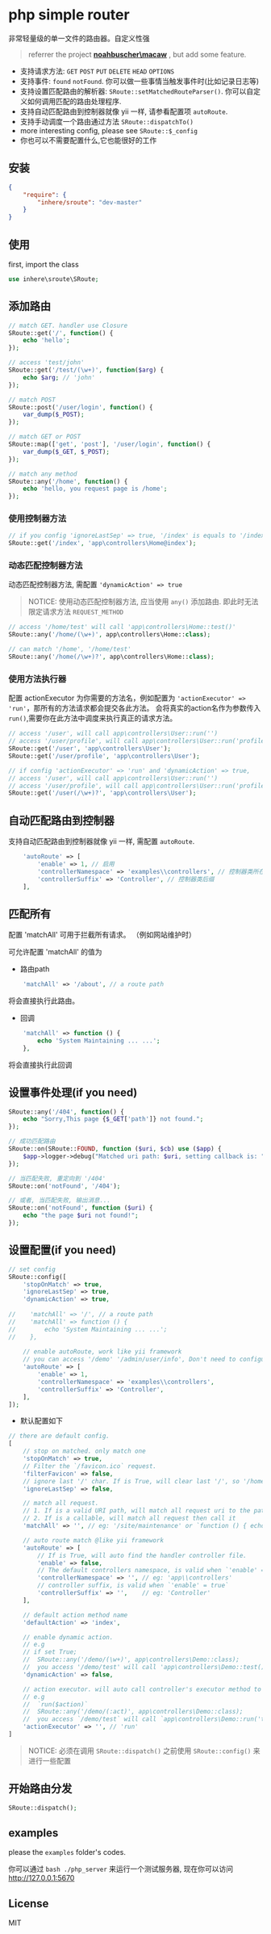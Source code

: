 # php simple router

非常轻量级的单一文件的路由器。自定义性强

> referrer the project **[noahbuscher\macaw](https://github.com/noahbuscher/Macaw)** , but add some feature.

- 支持请求方法: `GET` `POST` `PUT` `DELETE` `HEAD` `OPTIONS`
- 支持事件: `found` `notFound`. 你可以做一些事情当触发事件时(比如记录日志等)
- 支持设置匹配路由的解析器: `SRoute::setMatchedRouteParser()`. 你可以自定义如何调用匹配的路由处理程序.
- 支持自动匹配路由到控制器就像 yii 一样, 请参看配置项 `autoRoute`. 
- 支持手动调度一个路由通过方法 `SRoute::dispatchTo()`
- more interesting config, please see `SRoute::$_config`
- 你也可以不需要配置什么,它也能很好的工作

## 安装

```json
{
    "require": {
        "inhere/sroute": "dev-master"
    }
}
```

## 使用

first, import the class

```php
use inhere\sroute\SRoute;
```

## 添加路由

```php
// match GET. handler use Closure
SRoute::get('/', function() {
    echo 'hello';
});

// access 'test/john'
SRoute::get('/test/(\w+)', function($arg) {
    echo $arg; // 'john'
});

// match POST
SRoute::post('/user/login', function() {
    var_dump($_POST);
});

// match GET or POST
SRoute::map(['get', 'post'], '/user/login', function() {
    var_dump($_GET, $_POST);
});

// match any method
SRoute::any('/home', function() {
    echo 'hello, you request page is /home';
});
```

### 使用控制器方法

```php
// if you config 'ignoreLastSep' => true, '/index' is equals to '/index/'
SRoute::get('/index', 'app\controllers\Home@index');
```

### 动态匹配控制器方法

动态匹配控制器方法, 需配置 `'dynamicAction' => true`

> NOTICE: 使用动态匹配控制器方法, 应当使用 `any()` 添加路由. 即此时无法限定请求方法 `REQUEST_METHOD`

```php
// access '/home/test' will call 'app\controllers\Home::test()'
SRoute::any('/home/(\w+)', app\controllers\Home::class);

// can match '/home', '/home/test'
SRoute::any('/home(/\w+)?', app\controllers\Home::class);
```

### 使用方法执行器

配置 actionExecutor 为你需要的方法名，例如配置为 `'actionExecutor' => 'run'`，那所有的方法请求都会提交各此方法。
会将真实的action名作为参数传入`run()`,需要你在此方法中调度来执行真正的请求方法。

```php
// access '/user', will call app\controllers\User::run('')
// access '/user/profile', will call app\controllers\User::run('profile')
SRoute::get('/user', 'app\controllers\User');
SRoute::get('/user/profile', 'app\controllers\User');

// if config 'actionExecutor' => 'run' and 'dynamicAction' => true,
// access '/user', will call app\controllers\User::run('')
// access '/user/profile', will call app\controllers\User::run('profile')
SRoute::get('/user(/\w+)?', 'app\controllers\User');
```

## 自动匹配路由到控制器

支持自动匹配路由到控制器就像 yii 一样, 需配置 `autoRoute`. 

```php 
    'autoRoute' => [
        'enable' => 1, // 启用
        'controllerNamespace' => 'examples\\controllers', // 控制器类所在命名空间
        'controllerSuffix' => 'Controller', // 控制器类后缀
    ],
```

## 匹配所有

配置 'matchAll' 可用于拦截所有请求。 （例如网站维护时）

可允许配置 'matchAll' 的值为 

- 路由path

```php
    'matchAll' => '/about', // a route path
```

将会直接执行此路由。

- 回调

```php 
    'matchAll' => function () {
        echo 'System Maintaining ... ...';
    },
```

将会直接执行此回调


## 设置事件处理(if you need)

```php
SRoute::any('/404', function() {
    echo "Sorry,This page {$_GET['path']} not found.";
});
```

```php
// 成功匹配路由
SRoute::on(SRoute::FOUND, function ($uri, $cb) use ($app) {
    $app->logger->debug("Matched uri path: $uri, setting callback is: " . is_string($cb) ? $cb : get_class($cb));
});

// 当匹配失败, 重定向到 '/404'
SRoute::on('notFound', '/404');

// 或者, 当匹配失败, 输出消息...
SRoute::on('notFound', function ($uri) {
    echo "the page $uri not found!";
});
```

## 设置配置(if you need)

```php
// set config
SRoute::config([
    'stopOnMatch' => true,
    'ignoreLastSep' => true,
    'dynamicAction' => true,
    
//    'matchAll' => '/', // a route path
//    'matchAll' => function () {
//        echo 'System Maintaining ... ...';
//    },
    
    // enable autoRoute, work like yii framework
    // you can access '/demo' '/admin/user/info', Don't need to configure any route
    'autoRoute' => [
        'enable' => 1,
        'controllerNamespace' => 'examples\\controllers',
        'controllerSuffix' => 'Controller',
    ],
]);
```

- 默认配置如下

```php
// there are default config.
[
    // stop on matched. only match one
    'stopOnMatch' => true,
    // Filter the `/favicon.ico` request.
    'filterFavicon' => false,
    // ignore last '/' char. If is True, will clear last '/', so '/home' equals to '/home/'
    'ignoreLastSep' => false,

    // match all request.
    // 1. If is a valid URI path, will match all request uri to the path.
    // 2. If is a callable, will match all request then call it
    'matchAll' => '', // eg: '/site/maintenance' or `function () { echo 'System Maintaining ... ...'; }`

    // auto route match @like yii framework
    'autoRoute' => [
        // If is True, will auto find the handler controller file.
        'enable' => false,
        // The default controllers namespace, is valid when `'enable' = true`
        'controllerNamespace' => '', // eg: 'app\\controllers'
        // controller suffix, is valid when `'enable' = true`
        'controllerSuffix' => '',    // eg: 'Controller'
    ],

    // default action method name
    'defaultAction' => 'index',

    // enable dynamic action.
    // e.g
    // if set True;
    //  SRoute::any('/demo/(\w+)', app\controllers\Demo::class);
    //  you access '/demo/test' will call 'app\controllers\Demo::test()'
    'dynamicAction' => false,

    // action executor. will auto call controller's executor method to run all action.
    // e.g
    //  `run($action)`
    //  SRoute::any('/demo/(:act)', app\controllers\Demo::class);
    //  you access `/demo/test` will call `app\controllers\Demo::run('test')`
    'actionExecutor' => '', // 'run'
]
```

> NOTICE: 必须在调用 `SRoute::dispatch()` 之前使用 `SRoute::config()` 来进行一些配置

## 开始路由分发

```php
SRoute::dispatch();
```

## examples

please the `examples` folder's codes.

你可以通过 `bash ./php_server` 来运行一个测试服务器, 现在你可以访问 http://127.0.0.1:5670

## License 

MIT
